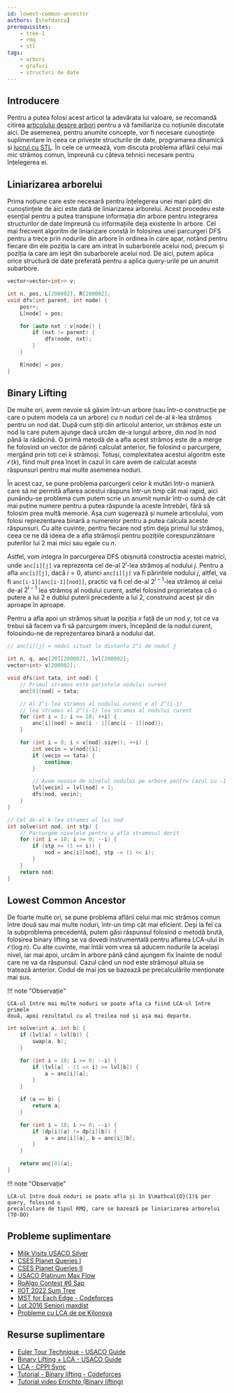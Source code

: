 ```yaml
---
id: lowest-common-ancestor
authors: [stefdasca]
prerequisites:
    - tree-1
    - rmq
    - stl
tags:
    - arbori
    - grafuri
    - structuri de date
---
```


## Introducere

Pentru a putea folosi acest articol la adevărata lui valoare, se recomandă
citirea [articolului despre arbori](../mediu/tree-1.md) pentru
a vă familiariza cu noțiunile discutate aici. De asemenea, pentru anumite
concepte, vor fi necesare cunoștințe suplimentare în ceea ce privește
structurile de date, programarea dinamică și [lucrul cu
STL](../cppintro/stl.md). În cele ce urmează, vom discuta
problema aflării celui mai mic strămoș comun, împreună cu câteva tehnici
necesare pentru înțelegerea ei.

## Liniarizarea arborelui

Prima noțiune care este necesară pentru înțelegerea unei mari părți din
cunoștințele de aici este dată de liniarizarea arborelui. Acest procedeu este
esențial pentru a putea transpune informația din arbore pentru integrarea
structurilor de date împreună cu informațiile deja existente în arbore. Cel mai
frecvent algoritm de liniarizare constă în folosirea unei parcurgeri DFS pentru
a trece prin nodurile din arbore în ordinea în care apar, notând pentru fiecare
din ele poziția la care am intrat în subarborele acelui nod, precum și poziția
la care am ieșit din subarborele acelui nod. De aici, putem aplica orice
structură de date preferată pentru a aplica query-urile pe un anumit subarbore.

```cpp
vector<vector<int>> v;

int n, pos, L[200002], R[200002];
void dfs(int parent, int node) {
    pos++;
    L[node] = pos;

    for (auto nxt : v[node]) {
        if (nxt != parent) {
            dfs(node, nxt);
        }
    }

    R[node] = pos;
}
```

## Binary Lifting

De multe ori, avem nevoie să găsim într-un arbore (sau într-o construcție pe
care o putem modela ca un arbore) cu $n$ noduri cel de-al $k$-lea strămoș pentru
un nod dat. După cum știți din articolul anterior, un strămoș este un nod la
care putem ajunge dacă urcăm de-a lungul arbore, din nod în nod până la
rădăcină. O primă metodă de a afla acest strămoș este de a merge fie folosind un
vector de părinți calculat anterior, fie folosind o parcurgere, mergând prin
toți cei $k$ strămoși. Totuși, complexitatea acestui algoritm este $\mathcal{O}(k)$, fiind
mult prea încet în cazul în care avem de calculat aceste răspunsuri pentru mai
multe asemenea noduri.

În acest caz, se pune problema parcurgerii celor $k$ mutări într-o manieră care
să ne permită aflarea acestui răspuns într-un timp cât mai rapid, aici
punându-se problema cum putem scrie un anumit număr într-o sumă de cât mai
puține numere pentru a putea răspunde la aceste întrebări, fără să folosim prea
multă memorie. Așa cum sugerează și numele articolului, vom folosi reprezentarea
binară a numerelor pentru a putea calcula aceste răspunsuri. Cu alte cuvinte,
pentru fiecare nod știm deja primul lui strămoș, ceea ce ne dă ideea de a afla
strămoșii pentru pozițiile corespunzătoare puterilor lui 2 mai mici sau egale
cu $n$.

Astfel, vom integra în parcurgerea DFS obișnuită construcția acestei matrici,
unde `anc[i][j]` va reprezenta cel de-al $2^i$-lea strămoș al nodului $j$.
Pentru a afla `anc[i][j]`, dacă $i = 0$, atunci `anc[i][j]` va fi părintele
nodului $j$, altfel, va fi `anc[i-1][anc[i-1][nod]]`, practic va fi cel de-al
$2^{i-1}$-lea strămoș al celui de-al $2^{i-1}$ lea strămoș al nodului curent,
astfel folosind proprietatea că o putere a lui 2 e dublul puterii precedente a
lui 2, construind acest șir din aproape în aproape.

Pentru a afla apoi un strămoș situat la poziția $x$ față de un nod $y$, tot ce
va trebui să facem va fi să parcurgem invers, începând de la nodul curent,
folosindu-ne de reprezentarea binară a nodului dat.

```cpp
// anc[i][j] = nodul situat la distanta 2^i de nodul j

int n, q, anc[20][200002], lvl[200002];
vector<int> v[200002];

void dfs(int tata, int nod) {
    // Primul stramos este parintele nodului curent
    anc[0][nod] = tata;

    // Al 2^i-lea stramos al nodului curent e al 2^(i-1)
    // lea stramos al 2^(i-1) lea stramos al nodului curent
    for (int i = 1; i <= 18; ++i) {
        anc[i][nod] = anc[i - 1][anc[i - 1][nod]];
    }

    for (int i = 0; i < v[nod].size(); ++i) {
        int vecin = v[nod][i];
        if (vecin == tata) {
            continue;
        }

        // Avem nevoie de nivelul nodului pe arbore pentru cazul cu -1
        lvl[vecin] = lvl[nod] + 1;
        dfs(nod, vecin);
    }
}

// Cel de-al k-lea stramos al lui nod
int solve(int nod, int stp) {
    // Parcurgem nivelele pentru a afla stramosul dorit
    for (int i = 18; i >= 0; --i) {
        if (stp >= (1 << i)) {
            nod = anc[i][nod], stp -= (1 << i);
        }
    }
    return nod;
}
```

## Lowest Common Ancestor

De foarte multe ori, se pune problema aflării celui mai mic strămoș comun între
două sau mai multe noduri, într-un timp cât mai eficient. Deși la fel ca la
subproblema precedentă, putem găsi răspunsul folosind o metodă brută, folosirea
binary lifting se va dovedi instrumentală pentru aflarea LCA-ului în $\mathcal{O}(\log
n)$. Cu alte cuvinte, mai întâi vom vrea să aducem nodurile la același nivel,
iar mai apoi, urcăm în arbore până când ajungem fix înainte de nodul care ne va
da răspunsul. Cazul când un nod este strămoșul altuia se tratează anterior.
Codul de mai jos se bazează pe precalculările menționate mai sus.

!!! note "Observație"

    LCA-ul între mai multe noduri se poate afla ca fiind LCA-ul între primele
    două, apoi rezultatul cu al treilea nod și așa mai departe.

```cpp
int solve(int a, int b) {
    if (lvl[a] < lvl[b]) {
        swap(a, b);
    }

    for (int i = 18; i >= 0; --i) {
        if (lvl[a] - (1 << i) >= lvl[b]) {
            a = anc[i][a];
        }
    }

    if (a == b) {
        return a;
    }

    for (int i = 18; i >= 0; --i) {
        if (dp[i][a] != dp[i][b]) {
            a = anc[i][a], b = anc[i][b];
        }
    }

    return anc[0][a];
}
```

!!! note "Observație"

    LCA-ul între două noduri se poate afla și în $\mathcal{O}(1)$ per query, folosind o
    precalculare de tipul RMQ, care se bazează pe liniarizarea arborelui (TO-DO)

## Probleme suplimentare

- [Milk Visits USACO
  Silver](http://www.usaco.org/index.php?page=viewproblem2&cpid=968)
- [CSES Planet Queries I](https://cses.fi/problemset/task/1750)
- [CSES Planet Queries II](https://cses.fi/problemset/task/1160)
- [USACO Platinum Max
  Flow](http://www.usaco.org/index.php?page=viewproblem2&cpid=576)
- [RoAlgo Contest #6 Sap](https://kilonova.ro/problems/1802)
- [IIOT 2022 Sum Tree](https://kilonova.ro/problems/305)
- [MST for Each Edge - Codeforces](https://codeforces.com/contest/609/problem/E)
- [Lot 2016 Seniori maxdist](https://kilonova.ro/problems/1918)
- [Probleme cu LCA de pe Kilonova](https://kilonova.ro/tags/285)

## Resurse suplimentare

- [Euler Tour Technique - USACO Guide](https://usaco.guide/gold/tree-euler)
- [Binary Lifting + LCA - USACO
  Guide](https://usaco.guide/plat/binary-jump?lang=cpp)
- [LCA - CPPI
  Sync](https://iordachebogdan.github.io/cppi/lca_nivel_avansat.html)
- [Tutorial - Binary lifting -
  Codeforces](https://codeforces.com/blog/entry/100826)
- [Tutorial video Errichto (Binary
  lifting)](https://www.youtube.com/watch?v=oib-XsjFa-M)

